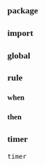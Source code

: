 <span  style="font-family: Simsun,serif; font-size: 17px; ">

### package

### import

### global

### rule

#### when

#### then

### timer

~~~drl
timer
~~~

</span>
